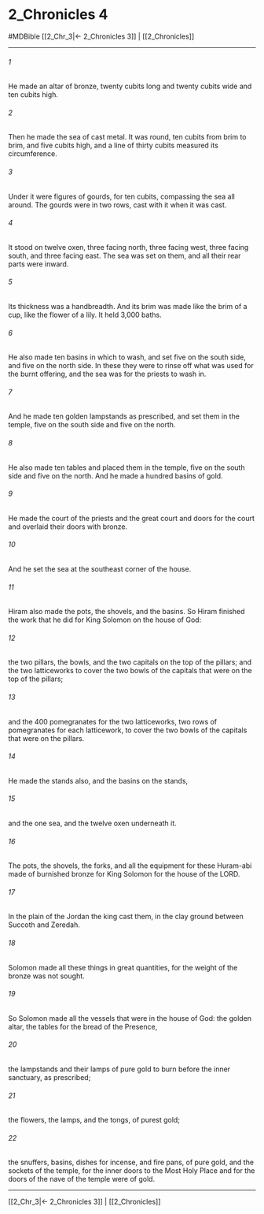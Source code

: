 # 2_Chronicles 4
#MDBible
[[2_Chr_3|← 2_Chronicles 3]] | [[2_Chronicles]]

***

###### 1 

He made an altar of bronze, twenty cubits long and twenty cubits wide and ten cubits high. 

###### 2 

Then he made the sea of cast metal. It was round, ten cubits from brim to brim, and five cubits high, and a line of thirty cubits measured its circumference. 

###### 3 

Under it were figures of gourds, for ten cubits, compassing the sea all around. The gourds were in two rows, cast with it when it was cast. 

###### 4 

It stood on twelve oxen, three facing north, three facing west, three facing south, and three facing east. The sea was set on them, and all their rear parts were inward. 

###### 5 

Its thickness was a handbreadth. And its brim was made like the brim of a cup, like the flower of a lily. It held 3,000 baths. 

###### 6 

He also made ten basins in which to wash, and set five on the south side, and five on the north side. In these they were to rinse off what was used for the burnt offering, and the sea was for the priests to wash in. 

###### 7 

And he made ten golden lampstands as prescribed, and set them in the temple, five on the south side and five on the north. 

###### 8 

He also made ten tables and placed them in the temple, five on the south side and five on the north. And he made a hundred basins of gold. 

###### 9 

He made the court of the priests and the great court and doors for the court and overlaid their doors with bronze. 

###### 10 

And he set the sea at the southeast corner of the house. 

###### 11 

Hiram also made the pots, the shovels, and the basins. So Hiram finished the work that he did for King Solomon on the house of God: 

###### 12 

the two pillars, the bowls, and the two capitals on the top of the pillars; and the two latticeworks to cover the two bowls of the capitals that were on the top of the pillars; 

###### 13 

and the 400 pomegranates for the two latticeworks, two rows of pomegranates for each latticework, to cover the two bowls of the capitals that were on the pillars. 

###### 14 

He made the stands also, and the basins on the stands, 

###### 15 

and the one sea, and the twelve oxen underneath it. 

###### 16 

The pots, the shovels, the forks, and all the equipment for these Huram-abi made of burnished bronze for King Solomon for the house of the LORD. 

###### 17 

In the plain of the Jordan the king cast them, in the clay ground between Succoth and Zeredah. 

###### 18 

Solomon made all these things in great quantities, for the weight of the bronze was not sought. 

###### 19 

So Solomon made all the vessels that were in the house of God: the golden altar, the tables for the bread of the Presence, 

###### 20 

the lampstands and their lamps of pure gold to burn before the inner sanctuary, as prescribed; 

###### 21 

the flowers, the lamps, and the tongs, of purest gold; 

###### 22 

the snuffers, basins, dishes for incense, and fire pans, of pure gold, and the sockets of the temple, for the inner doors to the Most Holy Place and for the doors of the nave of the temple were of gold. 

***

[[2_Chr_3|← 2_Chronicles 3]] | [[2_Chronicles]]

